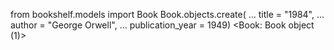 from bookshelf.models import Book Book.objects.create( ... title = "1984", ... author = "George Orwell", ... publication_year = 1949) <Book: Book object (1)>